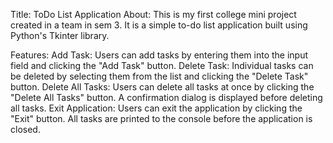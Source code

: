 Title: ToDo List Application
About: 
This is my first college mini project created in a team in sem 3. It is a simple to-do list application built using Python's Tkinter library.

Features:
Add Task: Users can add tasks by entering them into the input field and clicking the "Add Task" button.
Delete Task: Individual tasks can be deleted by selecting them from the list and clicking the "Delete Task" button.
Delete All Tasks: Users can delete all tasks at once by clicking the "Delete All Tasks" button. A confirmation dialog is displayed before deleting all tasks.
Exit Application: Users can exit the application by clicking the "Exit" button. All tasks are printed to the console before the application is closed.
